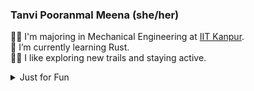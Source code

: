 <!--
**TanviPooranmal/TanviPooranmal** is a ✨ _special_ ✨ repository because its `README.md` (this file) appears on your GitHub profile. -->
### Tanvi Pooranmal Meena (she/her)
👩‍🎓 I'm majoring in Mechanical Engineering at [IIT Kanpur](https://www.iitk.ac.in/).  
🌱 I’m currently learning Rust.  
🚴‍♀️ I like exploring new trails and staying active.  
<!--🤝 I contributed to [Astropy](https://github.com/astropy/astropy).  -->

<details>
  <summary> Just for Fun</summary>
  
  <!--START_SECTION:waka-->
![Code Time](http://img.shields.io/badge/Code%20Time-35%20hrs%206%20mins-blue)

![Profile Views](http://img.shields.io/badge/Profile%20Views-0-blue)

**I'm a Night 🦉** 

```text
🌞 Morning                23 commits          █░░░░░░░░░░░░░░░░░░░░░░░░   02.75 % 
🌆 Daytime                219 commits         ███████░░░░░░░░░░░░░░░░░░   26.20 % 
🌃 Evening                306 commits         █████████░░░░░░░░░░░░░░░░   36.60 % 
🌙 Night                  288 commits         █████████░░░░░░░░░░░░░░░░   34.45 % 
```
📅 **I'm Most Productive on Saturday** 

```text
Monday                   85 commits          ███░░░░░░░░░░░░░░░░░░░░░░   10.17 % 
Tuesday                  108 commits         ███░░░░░░░░░░░░░░░░░░░░░░   12.92 % 
Wednesday                93 commits          ███░░░░░░░░░░░░░░░░░░░░░░   11.12 % 
Thursday                 69 commits          ██░░░░░░░░░░░░░░░░░░░░░░░   08.25 % 
Friday                   184 commits         ██████░░░░░░░░░░░░░░░░░░░   22.01 % 
Saturday                 210 commits         ██████░░░░░░░░░░░░░░░░░░░   25.12 % 
Sunday                   87 commits          ███░░░░░░░░░░░░░░░░░░░░░░   10.41 % 
```


📊 **This Week I Spent My Time On** 

```text
🕑︎ Time Zone: Asia/Kolkata

💬 Programming Languages: 
JavaScript               12 hrs 30 mins      ████████████░░░░░░░░░░░░░   47.00 % 
Markdown                 5 hrs 10 mins       █████░░░░░░░░░░░░░░░░░░░░   19.45 % 
CSS                      4 hrs 40 mins       ████░░░░░░░░░░░░░░░░░░░░░   17.59 % 
Lua                      55 mins             █░░░░░░░░░░░░░░░░░░░░░░░░   03.45 % 
YAML                     51 mins             █░░░░░░░░░░░░░░░░░░░░░░░░   03.19 % 

🔥 Editors: 
VS Code                  25 hrs 36 mins      ████████████████████████░   96.21 % 
Neovim                   56 mins             █░░░░░░░░░░░░░░░░░░░░░░░░   03.56 % 
Unknown Editor           3 mins              ░░░░░░░░░░░░░░░░░░░░░░░░░   00.23 % 

💻 Operating System: 
Linux                    26 hrs 36 mins      █████████████████████████   100.00 % 
```

**I Mostly Code in JavaScript** 

```text
JavaScript               11 repos            ████████░░░░░░░░░░░░░░░░░   30.56 % 
Go                       3 repos             ██░░░░░░░░░░░░░░░░░░░░░░░   08.33 % 
TypeScript               2 repos             █░░░░░░░░░░░░░░░░░░░░░░░░   05.56 % 
Lua                      1 repo              █░░░░░░░░░░░░░░░░░░░░░░░░   02.78 % 
TeX                      1 repo              █░░░░░░░░░░░░░░░░░░░░░░░░   02.78 % 
```




 Last Updated on 17/12/2024 18:51:36 UTC
<!--END_SECTION:waka-->
</details>
